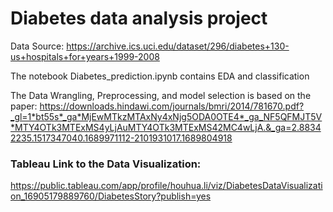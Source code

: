 # Diabetes data analysis project

Data Source: https://archive.ics.uci.edu/dataset/296/diabetes+130-us+hospitals+for+years+1999-2008

The notebook Diabetes_prediction.ipynb contains EDA and classification

The Data Wrangling, Preprocessing, and model selection is based on the paper:
https://downloads.hindawi.com/journals/bmri/2014/781670.pdf?_gl=1*bt55s*_ga*MjEwMTkzMTAxNy4xNjg5ODA0OTE4*_ga_NF5QFMJT5V*MTY4OTk3MTExMS4yLjAuMTY4OTk3MTExMS42MC4wLjA.&_ga=2.88342235.1517347040.1689971112-2101931017.1689804918

### Tableau Link to the Data Visualization:
https://public.tableau.com/app/profile/houhua.li/viz/DiabetesDataVisualization_16905179889760/DiabetesStory?publish=yes